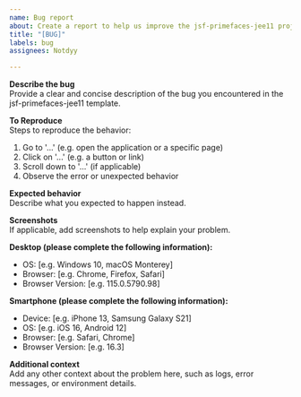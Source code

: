 ```yaml
---
name: Bug report
about: Create a report to help us improve the jsf-primefaces-jee11 project
title: "[BUG]"
labels: bug
assignees: Notdyy

---
```


**Describe the bug**  
Provide a clear and concise description of the bug you encountered in the jsf-primefaces-jee11 template.

**To Reproduce**  
Steps to reproduce the behavior:  
1. Go to '...' (e.g. open the application or a specific page)  
2. Click on '...' (e.g. a button or link)  
3. Scroll down to '...' (if applicable)  
4. Observe the error or unexpected behavior  

**Expected behavior**  
Describe what you expected to happen instead.

**Screenshots**  
If applicable, add screenshots to help explain your problem.

**Desktop (please complete the following information):**  
- OS: [e.g. Windows 10, macOS Monterey]  
- Browser: [e.g. Chrome, Firefox, Safari]  
- Browser Version: [e.g. 115.0.5790.98]  

**Smartphone (please complete the following information):**  
- Device: [e.g. iPhone 13, Samsung Galaxy S21]  
- OS: [e.g. iOS 16, Android 12]  
- Browser: [e.g. Safari, Chrome]  
- Browser Version: [e.g. 16.3]  

**Additional context**  
Add any other context about the problem here, such as logs, error messages, or environment details.
